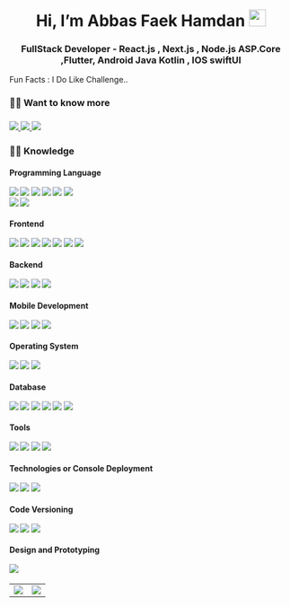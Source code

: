 <h1 align="center">Hi, I’m Abbas Faek Hamdan <img
        src="https://raw.githubusercontent.com/aemmadi/aemmadi/master/wave.gif" width="30px"></h1>
<h3 align="center">FullStack Developer - React.js , Next.js , Node.js ASP.Core ,Flutter, Android Java Kotlin , IOS
    swiftUI </h3>

Fun Facts : I Do Like Challenge..

<h3> 🙋‍♂️ Want to know more
</h3>

<h3>
    <a href="https://www.linkedin.com/in/abbas-faek-9436a01b4/" target="_blank" rel="noopener noreferrer">
        <img src="https://img.shields.io/badge/-Abbas_Faek-blue?style=social&logo=Linkedin&logoColor=white/">
    </a>
    <a href="https://www.instagram.com/abbas_alsbihawi/" target="_blank" rel="noopener noreferrer">
        <img src="https://img.shields.io/badge/-Abbas_Faek-blue?style=social&logo=instagram&logoColor=white/"/>
    </a>
    <a href="mailto:abbas202559@gmail.com" target="_blank" rel="noopener noreferrer">
        <img src="https://img.shields.io/badge/-Abbas_Faek-blue?style=social&logo=Gmail&logoColor=white/">
    </a> 
        
</h3>

<h3> 👨‍💻 Knowledge </h3>
<p>
<h4>Programming Language
    <br>
    <br>
    <img src="https://img.shields.io/badge/-JavaScript-333333?style=flat-square&logo=javascript">
    <img src="https://img.shields.io/badge/-TypeScript-333333?style=flat-square&logo=typescript">
    <img src="https://img.shields.io/badge/-Dart-333333?style=flat-square&logo=dart"> 
    <img src="https://img.shields.io/badge/-Java-333333?style=flat-square&logo=Java">
    <img src="https://img.shields.io/badge/-Kotlin-333333?style=flat-square&logo=kotlin">
    <img src="https://img.shields.io/badge/-swift-333333?style=flat-square&logo=swift">
    <br>
    <img src="https://img.shields.io/badge/-HTML5-333333?style=flat-square&logo=html5">
    <img src="https://img.shields.io/badge/-CSS3-333333?style=flat-square&logo=css3">
</h4>
<h4>Frontend
    <br>
    <br>
    <img src="https://img.shields.io/badge/-HTML5-333333?style=flat-square&logo=html5">
    <img src="https://img.shields.io/badge/-CSS3-333333?style=flat-square&logo=css3">
    <img src="https://img.shields.io/badge/-JavaScript-333333?style=flat-square&logo=javascript">
    <img src="https://img.shields.io/badge/-React-333333?style=flat-square&logo=react">
    <img src="https://img.shields.io/badge/-Next-333333?style=flat-square&logo=nextdotjs">
    <img src="https://img.shields.io/badge/-Bootstrap-333333?style=flat-square&logo=bootstrap">
    <img src="https://img.shields.io/badge/-TailwindCSS-333333?style=flat-square&logo=tailwindcss">
</h4>
<h4>Backend
    <br>
    <br>
    <img src="https://img.shields.io/badge/-Node-333333?style=flat-square&logo=node.js">
    <img src="https://img.shields.io/badge/-NestJS-333333?style=flat-square&logo=nestjs&logoColor=E0234E">
    <img src="https://img.shields.io/badge/-Express-333333?style=flat-square&logo=express">
    <img src="https://img.shields.io/badge/-ASP.Core-333333?style=flat-square&logo=ASP.Core">
</h4>

<h4>Mobile Development
    <br>
    <br>
    <img src="https://img.shields.io/badge/-Flutter-333333?style=flat-square&logo=flutter">
    <img src="https://img.shields.io/badge/-Android-333333?style=flat-square&logo=android">
    <img src="https://img.shields.io/badge/-Swift-333333?style=flat-square&logo=ios">
    <img src="https://img.shields.io/badge/-SwiftUI-333333?style=flat-square&logo=swift">
</h4>
<!-- <h4>Cloud
    <br>
    <br>
    <img src="https://img.shields.io/badge/-Firebase-333333?style=flat-square&logo=firebase">
    <img src="https://img.shields.io/badge/-AWS-333333?style=flat-square&logo=aws">
    <img src="https://img.shields.io/badge/-Azure-333333?style=flat-square&logo=azure">
    <img src="https://img.shields.io/badge/-GoogleCloud-333333?style=flat-square&logo=googlecloud">
</h4> -->
<h4>Operating System
    <br>
    <br>
    <img src="https://img.shields.io/badge/-Windows-333333?style=flat-square&logo=windows">
    <img src="https://img.shields.io/badge/-Linux-333333?style=flat-square&logo=linux">
    <img src="https://img.shields.io/badge/-MacOS-333333?style=flat-square&logo=apple">
</h4>
<!-- <h4>Testing
    <br>
    <br>
    <img src="https://img.shields.io/badge/-Jest-333333?style=flat-square&logo=jest">
    <img src="https://img.shields.io/badge/-Mocha-333333?style=flat-square&logo=mocha">
    <img src="https://img.shields.io/badge/-Chai-333333?style=flat-square&logo=chai">
    <img src="https://img.shields.io/badge/-Cypress-333333?style=flat-square&logo=cypress">
    <img src="https://img.shields.io/badge/-Selenium-333333?style=flat-square&logo=selenium">
</h4> -->
<h4>Database
    <br>
    <br>
    <img src="https://img.shields.io/badge/-MySQL-333333?style=flat-square&logo=mysql">
    <img src="https://img.shields.io/badge/-Postege-333333?style=flat-square&logo=postage">
    <img src="https://img.shields.io/badge/-Firebase-333333?style=flat-square&logo=firebase">
    <img src="https://img.shields.io/badge/-MongoDB-333333?style=flat-square&logo=mongodb">
    <img src="https://img.shields.io/badge/-SQLite-333333?style=flat-square&logo=sqlite">
    <img src="https://img.shields.io/badge/-SQFlite-333333?style=flat-square&logo=flutter">
</h4>
<h4>Tools
    <br>
    <br>
    <img src="https://img.shields.io/badge/-VisualStudio-333333?style=flat-square&logo=visual-studio">
    <img src="https://img.shields.io/badge/-AndroidStudio-333333?style=flat-square&logo=android-studio">
    <img src="https://img.shields.io/badge/-Xcode-333333?style=flat-square&logo=xcode">
    <img src="https://img.shields.io/badge/-VS%20Code-333333?style=flat-square&logo=visual-studio-code&logoColor=0078d7">
    </h4>
<h4>Technologies or Console Deployment
    <br>
    <br>
    <!-- <img src="https://img.shields.io/badge/-Google play-333333?style=flat-square&logo=googleplay">
    <img src="https://img.shields.io/badge/-Appstore-333333?style=flat-square&logo=appstore"> -->
    <img src="https://img.shields.io/badge/-Firebase-333333?style=flat-square&logo=firebase">
    <!-- <img src="https://img.shields.io/badge/-AmazonS3-333333?style=flat-square&logo=amazonaws"> -->
    <!-- <img src="https://img.shields.io/badge/-GoogleCloudStorage-333333?style=flat-square&logo=googlecloud"> -->
    <img src="https://img.shields.io/badge/-SocketIO-333333?style=flat-square&logo=socketdotio">
    <img src="https://img.shields.io/badge/-Docker-333333?style=flat-square&logo=docker">
</h4>
<h4>Code Versioning
    <br>
    <br>
    <img src="https://img.shields.io/badge/-Git-333333?style=flat-square&logo=git">
    <img src="https://img.shields.io/badge/-GitHub-333333?style=flat-square&logo=github">
    <img src="https://img.shields.io/badge/-GitLab-333333?style=flat-square&logo=gitlab">
</h4>
<h4>Design and Prototyping
    <br>
    <br>
    <img src="https://img.shields.io/badge/-Figma-333333?style=flat-square&logo=figma">
    <!-- <img src="https://img.shields.io/badge/-Inkscape-333333?style=flat-square&logo=inkscape"> -->
</h4>

<table>
    <tr>
        <td valign="center">
            <img
                src='https://github-readme-stats.vercel.app/api/top-langs/?username=AbbasAlsbihawi&hide=html,css,tex,less,dockerfile,makefile,qmake,lex,cmake,shell,nuplot&layout=compact&theme=system'>
        </td>
        <td valign="center">
            <img
                src='https://github-readme-stats.vercel.app/api?username=AbbasAlsbihawi&show_icons=true&layout=compact&theme=system'>
        </td>
    </tr>
</table>
